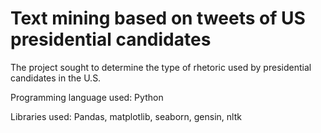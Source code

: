 # Text mining based on tweets of US presidential candidates
The project sought to determine the type of rhetoric used by presidential candidates in the U.S. 

Programming language used: Python 

Libraries used: Pandas, matplotlib, seaborn, gensin, nltk
